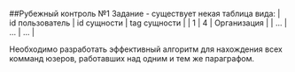 ##Рубежный контроль №1
Задание - существует некая таблица вида:
| id пользователь   |  id сущности |  tag сущности |
|         1         |      4       | Организация   |
|     ...           |      ...     |           ... |

Необходимо разработать эффективный алгоритм для нахождения всех комманд юзеров, работавших над одним  и тем же параграфом.
